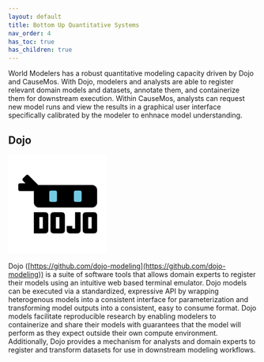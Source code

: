 ```yaml
---
layout: default
title: Bottom Up Quantitative Systems
nav_order: 4
has_toc: true
has_children: true
---
```


World Modelers has a robust quantitative modeling capacity driven by Dojo and CauseMos. With Dojo, modelers and analysts are able to register relevant domain models and datasets, annotate them, and containerize them for downstream execution. Within CauseMos, analysts can request new model runs and view the results in a graphical user interface specifically calibrated by the modeler to enhnace model understanding.

## Dojo

<a href="https://github.com/dojo-modeling/dojo">
    <img src="images/dojo/Dojo_Logo_profile.png" width="200px"/> 
</a>

Dojo ([https://github.com/dojo-modeling](https://github.com/dojo-modeling)) is a suite of software tools that allows domain experts to register their models using an intuitive web based terminal emulator. Dojo models can be executed via a standardized, expressive API by wrapping heterogenous models into a consistent interface for parameterization and transforming model outputs into a consistent, easy to consume format. Dojo models facilitate reproducible research by enabling modelers to containerize and share their models with guarantees that the model will perform as they expect outside their own compute environment. Additionally, Dojo provides a mechanism for analysts and domain experts to register and transform datasets for use in downstream modeling workflows.